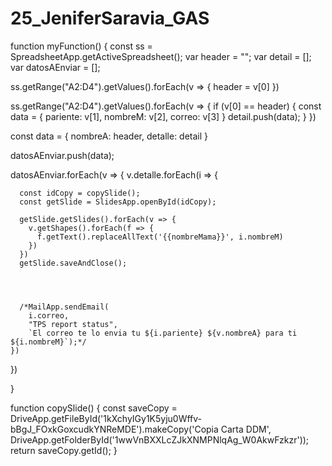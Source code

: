 # 25_JeniferSaravia_GAS
function myFunction() {
  const ss = SpreadsheetApp.getActiveSpreadsheet();
  var header = "";
  var detail = [];
  var datosAEnviar = [];

  ss.getRange("A2:D4").getValues().forEach(v => {
    header = v[0]
  })

  ss.getRange("A2:D4").getValues().forEach(v => {
    if (v[0] == header) {
      const data = {
        pariente: v[1],
        nombreM: v[2],
        correo: v[3]
      }
      detail.push(data);
    }
  })

  const data = {
    nombreA: header,
    detalle: detail
  }

  datosAEnviar.push(data);

  datosAEnviar.forEach(v => {
    v.detalle.forEach(i => {

      const idCopy = copySlide();
      const getSlide = SlidesApp.openById(idCopy);

      getSlide.getSlides().forEach(v => {
        v.getShapes().forEach(f => {
          f.getText().replaceAllText('{{nombreMama}}', i.nombreM)
        })
      })
      getSlide.saveAndClose();




      /*MailApp.sendEmail(
        i.correo,
        "TPS report status",
        `El correo te lo envia tu ${i.pariente} ${v.nombreA} para ti ${i.nombreM}`);*/
    })
  })

}


function copySlide() {
  const saveCopy = DriveApp.getFileById('1kXchyIGy1K5yju0Wffv-bBgJ_FOxkGoxcudkYNReMDE').makeCopy('Copia Carta DDM', DriveApp.getFolderById('1wwVnBXXLcZJkXNMPNlqAg_W0AkwFzkzr'));
  return saveCopy.getId();
}
